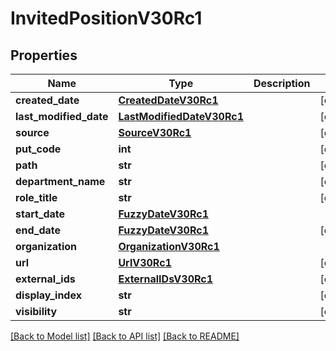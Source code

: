 # InvitedPositionV30Rc1

## Properties
Name | Type | Description | Notes
------------ | ------------- | ------------- | -------------
**created_date** | [**CreatedDateV30Rc1**](CreatedDateV30Rc1.md) |  | [optional] 
**last_modified_date** | [**LastModifiedDateV30Rc1**](LastModifiedDateV30Rc1.md) |  | [optional] 
**source** | [**SourceV30Rc1**](SourceV30Rc1.md) |  | [optional] 
**put_code** | **int** |  | [optional] 
**path** | **str** |  | [optional] 
**department_name** | **str** |  | [optional] 
**role_title** | **str** |  | [optional] 
**start_date** | [**FuzzyDateV30Rc1**](FuzzyDateV30Rc1.md) |  | 
**end_date** | [**FuzzyDateV30Rc1**](FuzzyDateV30Rc1.md) |  | [optional] 
**organization** | [**OrganizationV30Rc1**](OrganizationV30Rc1.md) |  | 
**url** | [**UrlV30Rc1**](UrlV30Rc1.md) |  | [optional] 
**external_ids** | [**ExternalIDsV30Rc1**](ExternalIDsV30Rc1.md) |  | [optional] 
**display_index** | **str** |  | [optional] 
**visibility** | **str** |  | [optional] 

[[Back to Model list]](../README.md#documentation-for-models) [[Back to API list]](../README.md#documentation-for-api-endpoints) [[Back to README]](../README.md)

